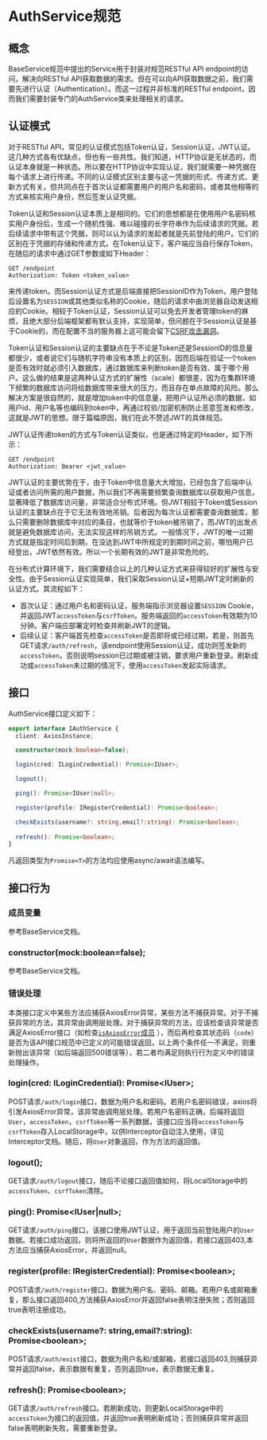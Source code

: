 # AuthService规范
## 概念
BaseService规范中提出的Service用于封装对规范RESTful API endpoint的访问，解决向RESTful API获取数据的需求。但在可以向API获取数据之前，我们需要先进行认证（Authentication）。而这一过程并非标准的RESTful endpoint，因而我们需要封装专门的AuthService类来处理相关的请求。

## 认证模式
对于RESTful API，常见的认证模式包括Token认证，Session认证，JWT认证。这几种方式各有优缺点，但也有一些共性。我们知道，HTTP协议是无状态的，而认证本身就是一种状态。所以要在HTTP协议中实现认证，我们就需要一种凭据在每个请求上进行传递。不同的认证模式区别主要与这一凭据的形式、传递方式、更新方式有关，但共同点在于首次认证都需要用户的用户名和密码，或者其他相等的方式来核实用户身份，然后签发认证凭据。

Token认证和Session认证本质上是相同的。它们的思想都是在使用用户名密码核实用户身份后，生成一个随机性强、难以碰撞的长字符串作为后续请求的凭据。若后续请求中带有这个凭据，则可以认为请求的发起者就是先前登陆的用户。它们的区别在于凭据的存储和传递方式。在Token认证下，客户端应当自行保存Token，在随后的请求中通过GET参数或如下Header：
```http request
GET /endpoint
Authorization: Token <token_value> 
```
来传递token。而Session认证方式是后端直接把SessionID作为Token，用户登陆后设置名为`SESSION`或其他类似名称的Cookie，随后的请求中由浏览器自动发送相应的Cookie。相较于Token认证，Session认证可以免去开发者管理token的麻烦，且绝大部分后端框架都有默认支持，实现简单，但问题在于Session认证是基于Cookie的，而在配置不当的服务器上这可能会留下[CSRF攻击漏洞](https://segmentfault.com/a/1190000016659945 )。

Token认证和Session认证的主要缺点在于不论是Token还是SessionID的信息量都很少，或者说它们与随机字符串没有本质上的区别，因而后端在验证一个token是否有效时就必须引入数据库，通过数据库来判断token是否有效、属于哪个用户。这么做的结果是这两种认证方式的扩展性（scale）都很差，因为在集群环境下频繁的数据库访问将给数据库带来很大的压力，而且存在单点故障的风险。那么解决方案是很自然的，就是增加token中的信息量，把用户认证所必须的数据，如用户id、用户名等也编码到token中，再通过校验/加密机制防止恶意签发和修改，这就是JWT的思想。限于篇幅原因，我们在此不赘述JWT的具体规范。

JWT认证传递token的方式与Token认证类似，也是通过特定的Header，如下所示：
```http request
GET /endpoint
Authorization: Bearer <jwt_value>
```

JWT认证的主要优势在于，由于Token中信息量大大增加，已经包含了后端中认证或者访问所需的用户数据，所以我们不再需要频繁查询数据库以获取用户信息，显著降低了数据库访问量，非常适合分布式环境。但JWT相较于Token或Session认证的主要缺点在于它无法有效地吊销。后者因为每次认证都需要查询数据库，那么只需要删除数据库中对应的条目，也就等价于token被吊销了，而JWT的出发点就是避免数据库访问，无法实现这样的吊销方式。一般情况下，JWT的唯一过期方式就是指定时间后到期，在没达到JWT中所规定的到期时间之前，哪怕用户已经登出，JWT依然有效。所以一个长期有效的JWT是非常危险的。

在分布式计算环境下，我们需要结合以上的几种认证方式来获得较好的扩展性与安全性。由于Session认证实现简单，我们采取Session认证+短期JWT定时刷新的认证方式。其流程如下：
* 首次认证：通过用户名和密码认证，服务端指示浏览器设置`SESSION` Cookie，并返回JWT`accessToken`与`csrfToken`。服务端返回的`accessToken`有效期为10分钟。客户端应部署定时检查并刷新JWT的逻辑。
* 后续认证：客户端首先检查`accessToken`是否即将或已经过期，若是，则首先GET请求`/auth/refresh`，该endpoint使用Session认证，成功则签发新的`accessToken`，否则说明session已过期或被注销，要求用户重新登录。刷新成功或`accessToken`未过期的情况下，使用`accessToken`发起实际请求。

## 接口
AuthService接口定义如下：
```typescript
export interface IAuthService {
  client: AxiosInstance;

  constructor(mock:boolean=false);

  login(cred: ILoginCredential): Promise<IUser>;

  logout();

  ping(): Promise<IUser|null>;

  register(profile: IRegisterCredential): Promise<boolean>;

  checkExists(username?: string,email?:string): Promise<boolean>;
  
  refresh(): Promise<boolean>;
}
```
凡返回类型为`Promise<T>`的方法均应使用async/await语法编写。

## 接口行为
### 成员变量
参考BaseService文档。
### constructor(mock:boolean=false);
参考BaseService文档。
### 错误处理
本类接口定义中某些方法应捕获AxiosError异常，某些方法不捕获异常。对于不捕获异常的方法，其异常由调用层处理。对于捕获异常的方法，应该检查该异常是否满足AxiosError接口（如检查[`isAxiosError`成员](https://github.com/axios/axios/pull/1419/files) ），而后再检查其状态码（`code`）是否为该API接口规范中已定义的可能错误返回，以上两个条件任一不满足，则重新抛出该异常（如后端返回500错误等），若二者均满足则执行行为定义中的错误处理操作。
### login(cred: ILoginCredential): Promise\<IUser>;
POST请求`/auth/login`接口，数据为用户名和密码。若用户名密码错误，axios将引发AxiosError异常，该异常由调用层处理。若用户名密码正确，后端将返回`User`，`accessToken`，`csrfToken`等一系列数据，该接口应当将`accessToken`与`csrfToken`存入LocalStorage中，以供Interceptor自动注入使用，详见Interceptor文档。随后，将`User`对象返回，作为方法的返回值。

### logout();
GET请求`/auth/logout`接口，随后不论接口返回值如何，将LocalStorage中的`accessToken`、`csrfToken`清除。

### ping(): Promise\<IUser|null>;
GET请求`/auth/ping`接口，该接口使用JWT认证，用于返回当前登陆用户的`User`数据。若接口成功返回，则将所返回的`User`数据作为返回值，若接口返回403,本方法应当捕获AxiosError，并返回null。

### register(profile: IRegisterCredential): Promise\<boolean>;
POST请求`/auth/register`接口，数据为用户名、密码、邮箱。若用户名或邮箱重复，那么接口返回400,方法捕获AxiosError并返回false表明注册失败；否则返回true表明注册成功。

### checkExists(username?: string,email?:string): Promise\<boolean>;
POST请求`/auth/exist`接口，数据为用户名和/或邮箱，若接口返回403,则捕获异常并返回false，表示数据有重复，否则返回true，表示数据无重复。

### refresh(): Promise\<boolean>;
GET请求`/auth/refresh`接口。若刷新成功，则更新LocalStorage中的`accessToken`为接口的返回值，并返回true表明刷新成功；否则捕获异常并返回false表明刷新失败，需要重新登录。
